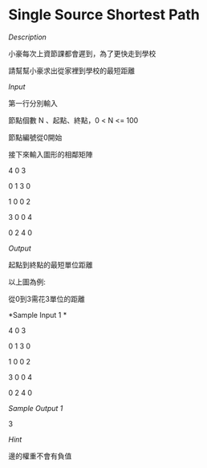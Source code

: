 # Single Source Shortest Path #

*Description*

小豪每次上資節課都會遲到，為了更快走到學校

請幫幫小豪求出從家裡到學校的最短距離


*Input*

第一行分別輸入

節點個數 N 、起點、終點，0 < N <= 100

節點編號從0開始

接下來輸入圖形的相鄰矩陣


4 0 3

0 1 3 0

1 0 0 2

3 0 0 4

0 2 4 0


*Output*

起點到終點的最短單位距離

以上圖為例:

從0到3需花3單位的距離


*Sample Input 1 *

4 0 3

0 1 3 0

1 0 0 2

3 0 0 4

0 2 4 0

*Sample Output 1*

3

*Hint*

邊的權重不會有負值